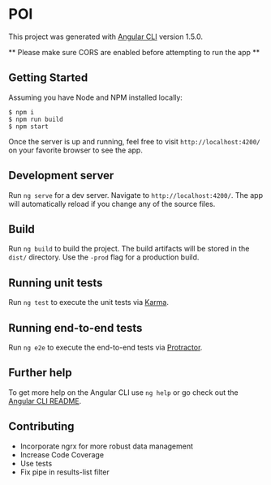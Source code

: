 # POI

This project was generated with [Angular CLI](https://github.com/angular/angular-cli) version 1.5.0.

** Please make sure CORS are enabled before attempting to run the app **

## Getting Started
Assuming you have Node and NPM installed locally:

```
$ npm i
$ npm run build
$ npm start
```
Once the server is up and running, feel free to visit `http://localhost:4200/` on your favorite browser to see the app.

## Development server

Run `ng serve` for a dev server. Navigate to `http://localhost:4200/`. The app will automatically reload if you change any of the source files.

## Build

Run `ng build` to build the project. The build artifacts will be stored in the `dist/` directory. Use the `-prod` flag for a production build.

## Running unit tests

Run `ng test` to execute the unit tests via [Karma](https://karma-runner.github.io).

## Running end-to-end tests

Run `ng e2e` to execute the end-to-end tests via [Protractor](http://www.protractortest.org/).

## Further help

To get more help on the Angular CLI use `ng help` or go check out the [Angular CLI README](https://github.com/angular/angular-cli/blob/master/README.md).

## Contributing
* Incorporate ngrx for more robust data management
* Increase Code Coverage
* Use tests
* Fix pipe in results-list filter
